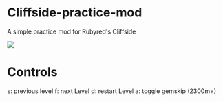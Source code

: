 # Cliffside-practice-mod
A simple practice mod for Rubyred's Cliffside

<img src="https://github.com/uShldGetCeleste/Cliffside-practice-mod/blob/main/preview.gif?raw=true">

# Controls
s: previous level
f: next Level
d: restart Level
a: toggle gemskip (2300m+)
